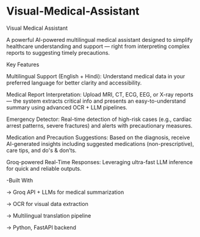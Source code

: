 # Visual-Medical-Assistant
Visual Medical Assistant

A powerful AI-powered multilingual medical assistant designed to simplify healthcare understanding and support — right from interpreting complex reports to suggesting timely precautions.

Key Features

Multilingual Support (English + Hindi):
Understand medical data in your preferred language for better clarity and accessibility.


Medical Report Interpretation:
Upload MRI, CT, ECG, EEG, or X-ray reports — the system extracts critical info and presents an easy-to-understand summary using advanced OCR + LLM pipelines.


Emergency Detector:
Real-time detection of high-risk cases (e.g., cardiac arrest patterns, severe fractures) and alerts with precautionary measures.


Medication and Precaution Suggestions:
Based on the diagnosis, receive AI-generated insights including suggested medications (non-prescriptive), care tips, and do's & don’ts.


Groq-powered Real-Time Responses:
Leveraging ultra-fast LLM inference for quick and reliable outputs.


-Built With


-> Groq API + LLMs for medical summarization

-> OCR for visual data extraction


-> Multilingual translation pipeline


-> Python, FastAPI backend



